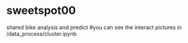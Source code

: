 # sweetspot00
shared bike analysis and predict
#you can see the interact pictures in /data_process/cluster.ipynb
